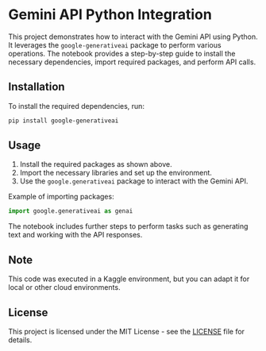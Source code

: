 
# Gemini API Python Integration

This project demonstrates how to interact with the Gemini API using Python. It leverages the `google-generativeai` package to perform various operations. The notebook provides a step-by-step guide to install the necessary dependencies, import required packages, and perform API calls.

## Installation

To install the required dependencies, run:

```bash
pip install google-generativeai
```

## Usage

1. Install the required packages as shown above.
2. Import the necessary libraries and set up the environment.
3. Use the `google.generativeai` package to interact with the Gemini API.

Example of importing packages:

```python
import google.generativeai as genai
```

The notebook includes further steps to perform tasks such as generating text and working with the API responses.

## Note

This code was executed in a Kaggle environment, but you can adapt it for local or other cloud environments.

## License

This project is licensed under the MIT License - see the [LICENSE](LICENSE) file for details.
